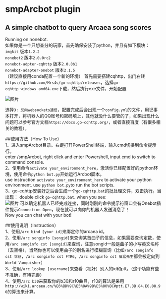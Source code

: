# smpArcbot plugin

## A simple chatbot to query Arcaea song scores
Running on nonebot.  
如果你是一个只想查分的玩家，首先确保安装了python，并且有如下模块：  
`imgkit` 版本`1.2.2`  
`nonebot2` 版本`2.0.0rc2`  
`nonebot-adpter-cqhttp` 版本`2.0.0b1`  
`nonebot-adapter-onebot` 版本`2.1.5`  
（建议直接用conda配置一个新的环境）
首先需要搭建cqhttp，出门右转`https://github.com/Mrs4s/go-cqhttp/releases`，选择`go-cqhttp_windows_amd64.exe`下载，然后执行exe文件，开始配置  

![图片](https://user-images.githubusercontent.com/89081551/216970675-ebe57a3a-17f8-40f6-8ce0-86158b0c4113.png)

选择`3: 反向websockets通信`，配置完成后会出现一个`config.yml`的文件，用记事本打开，将机器人的QQ账号和密码填上，其他就没什么要管的了，如果出现什么问题可以参考官方文档`https://docs.go-cqhttp.org/`，或者直接百度（有很多相关的教程）。  
  
##使用方法（How To Use）  
1、进入smpArcbot目录。右键打开PowerShell终端，输入cmd切换到命令提示行。  
enter /smpArcbot, right click and enter Powershell, input cmd to switch to command console.  
2、使用命令`activate your_environment_here`，激活你已经配置好的python环境，使用命令`python bot.py`开始运行Arcbot脚本。  
use instruction `activate your_environment_here` to activate your python environment. use `python bot.py`to run the bot scripts.  
3、go-cqhttp安装好之后会生成一个`go-cqhttp.bat`的批处理文件，双击执行。当出现： 
double click `go-cqhttp.bat`. when you see:  
![图片](https://user-images.githubusercontent.com/89081551/216973976-e3ce92b0-7b2c-4208-aaa9-ee12e02e02d1.png)
可以确定机器人已经完成连接，同时刚刚的命令提示符窗口会有Onebot插件提示`Connection Open`，现在就可以向你的机器人发送消息了！  
Now you can chat with your bot!  
  
##使用说明（Instruction）  
1、使用`/arc bind [your id]`来绑定你的arcaea id。  
2、使用`/arc songinfo [songid]`来查询某首曲子的信息，如果需要查询定数，使用`/arc songinfo cst [songid]`来查询，注意songid一般是曲子的小写英文名称（去空格），当然你也可以使用曲子的别名进行模糊查询（比如`/arc songinfo cst 世征`，`/arc songinfo cst FTR6`，`/arc songinfo cst 威猛先生`都会被定向到`World Vanquisher`）  
3、使用`/arc lookup [username]`来查看（视奸）别人的id和ptt。（这个功能有些不准确，有待完善）  
4、使用`/arc b30`来获取你的b30和r10曲目，r10的算法是采用`http://wiki.arcaea.cn/%E6%BD%9C%E5%8A%9B%E5%80%BC#ptt.E7.BB.84.E6.88.90`的算法来计算。
